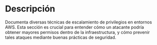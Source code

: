 # Descripción  
Documenta diversas técnicas de escalamiento de privilegios en entornos AWS. Esta sección es crucial para entender cómo un atacante podría obtener mayores permisos dentro de la infraestructura, y cómo prevenir tales ataques mediante buenas prácticas de seguridad.

